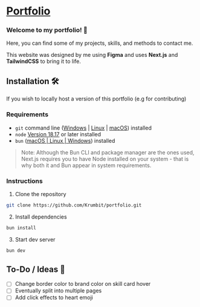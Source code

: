 # [Portfolio](https://krumb.it/)

### Welcome to my portfolio! 👋

Here, you can find some of my projects, skills, and methods to contact me.

This website was designed by me using **Figma** and uses **Next.js** and **TailwindCSS** to bring it to life.

## Installation 🛠️
If you wish to locally host a version of this portfolio (e.g for contributing)
### Requirements
* `git` command line ([Windows](https://git-scm.com/download/win) | [Linux](https://git-scm.com/download/linux) | [macOS](https://git-scm.com/download/mac)) installed
* `node` [Version 18.17](https://nodejs.org/en) or later installed
* `bun` ([macOS | Linux | Windows](https://bun.sh/docs/installation)) installed

> Note: Although the Bun CLI and package manager are the ones used, Next.js requires you to have Node installed on your system - that is why both it and Bun appear in system requirements.
### Instructions
1. Clone the repository
```sh
git clone https://github.com/Krumbit/portfolio.git
```
2. Install dependencies
```sh
bun install
```
3. Start dev server
```sh
bun dev
```

## To-Do / Ideas 📝
- [ ] Change border color to brand color on skill card hover
- [ ] Eventually split into multiple pages
- [ ] Add click effects to heart emoji